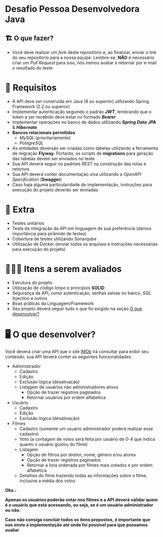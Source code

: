 # Desafio Pessoa Desenvolvedora Java

## 🏗 O que fazer?

- Você deve realizar um *fork* deste repositório e, ao finalizar, enviar o link do seu repositório para a nossa equipe. Lembre-se, **NÃO** é necessário criar um *Pull Request* para isso, nós iremos avaliar e retornar por e-mail o resultado do teste

# 🚨 Requisitos

- A API deve ser construída em Java (8 ou superior) utilizando Spring Framework (2.2 ou superior)
- Implementar autenticação seguindo o padrão ***JWT***, lembrando que o token a ser recebido deve estar no formado ***Bearer***
- Implementar operações no banco de dados utilizando ***Spring Data JPA*** & ***Hibernate***
- **Bancos relacionais permitidos**
    - *MySQL* (prioritariamente)
    - *PostgreSQL*
- As entidades deversão ser criadas como tabelas utilizando a ferramenta de migração **Flyway**. Portanto, os scripts de **migrations** para geração das tabelas devem ser enviados no teste
- Sua API deverá seguir os padrões REST na construção das rotas e retornos
- Sua API deverá conter documentação viva utilizando a *OpenAPI Specification* (**Swagger**)
- Caso haja alguma particularidade de implementação, instruções para execução do projeto deverão ser enviadas

# 🎁 Extra

- Testes unitários
- Teste de integração da API em linguagem de sua preferência (damos importância para pirâmide de testes)
- Cobertura de testes utilizando Sonarqube
- Utilização de *Docker* (enviar todos os arquivos e instruções necessárias para execução do projeto)

# 🕵🏻‍♂️ Itens a serem avaliados

- Estrutura do projeto
- Utilização de código limpo e princípios **SOLID**
- Segurança da API, como autenticação, senhas salvas no banco, *SQL Injection* e outros
- Boas práticas da Linguagem/Framework
- Seu projeto deverá seguir tudo o que foi exigido na seção  [O que desenvolver?](##--o-que-desenvolver)

# 🖥 O que desenvolver?

Você deverá criar uma API que o site [IMDb](https://www.imdb.com/) irá consultar para exibir seu conteúdo, sua API deverá conter as seguintes funcionalidades:

- Administrador
    - Cadastro
    - Edição
    - Exclusão lógica (desativação)
    - Listagem de usuários não administradores ativos
        - Opção de trazer registros paginados
        - Retornar usuários por ordem alfabética
- Usuário
    - Cadastro
    - Edição
    - Exclusão lógica (desativação)
- Filmes
    - Cadastro (somente um usuário administrador poderá realizar esse cadastro)
    - Voto (a contagem de votos será feita por usuário de 0-4 que indica quanto o usuário gostou do filme)
    - Listagem
        - Opção de filtros por diretor, nome, gênero e/ou atores
        - Opção de trazer registros paginados
        - Retornar a lista ordenada por filmes mais votados e por ordem alfabética
    - Detalhes do filme trazendo todas as informações sobre o filme, inclusive a média dos votos

**Obs.:** 

**Apenas os usuários poderão votar nos filmes e a API deverá validar quem é o usuário que está acessando, ou seja, se é um usuário administrador ou não.**

**Caso não consiga concluir todos os itens propostos, é importante que nos envie a implementação até onde foi possível para que possamos avaliar**